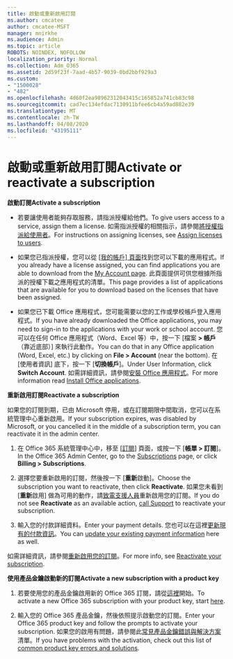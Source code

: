 ```yaml
---
title: 啟動或重新啟用訂閱
ms.author: cmcatee
author: cmcatee-MSFT
manager: mnirkhe
ms.audience: Admin
ms.topic: article
ROBOTS: NOINDEX, NOFOLLOW
localization_priority: Normal
ms.collection: Adm_O365
ms.assetid: 2d59f23f-7aad-4b57-9039-0bd2bbf929a3
ms.custom:
- "1500028"
- "482"
ms.openlocfilehash: 4d60f2ea98962312043415c165852a741cb83c98
ms.sourcegitcommit: cad7ec134efdac7130911bfee6cb4a59ad882e39
ms.translationtype: MT
ms.contentlocale: zh-TW
ms.lasthandoff: 04/08/2020
ms.locfileid: "43195111"
---
```

# <a name="activate-or-reactivate-a-subscription"></a><span data-ttu-id="5f00a-102">啟動或重新啟用訂閱</span><span class="sxs-lookup"><span data-stu-id="5f00a-102">Activate or reactivate a subscription</span></span>

<span data-ttu-id="5f00a-103">**啟動訂閱**</span><span class="sxs-lookup"><span data-stu-id="5f00a-103">**Activate a subscription**</span></span>

- <span data-ttu-id="5f00a-104">若要讓使用者能夠存取服務，請指派授權給他們。</span><span class="sxs-lookup"><span data-stu-id="5f00a-104">To give users access to a service, assign them a license.</span></span> <span data-ttu-id="5f00a-105">如需指派授權的相關指示，請參閱[將授權指派給使用者](https://docs.microsoft.com/microsoft-365/admin/manage/assign-licenses-to-users?view=o365-worldwide)。</span><span class="sxs-lookup"><span data-stu-id="5f00a-105">For instructions on assigning licenses, see [Assign licenses to users](https://docs.microsoft.com/microsoft-365/admin/manage/assign-licenses-to-users?view=o365-worldwide).</span></span> 

- <span data-ttu-id="5f00a-106">如果您已指派授權，您可以從 [[我的帳戶] 頁面](https://portal.office.com/account/#installs)找到您可以下載的應用程式。</span><span class="sxs-lookup"><span data-stu-id="5f00a-106">If you already have a license assigned, you can find applications you are able to download from the [My Account page](https://portal.office.com/account/#installs).</span></span> <span data-ttu-id="5f00a-107">此頁面提供可供您根據所指派的授權下載之應用程式的清單。</span><span class="sxs-lookup"><span data-stu-id="5f00a-107">This page provides a list of applications that are available for you to download based on the licenses that have been assigned.</span></span> 

- <span data-ttu-id="5f00a-108">如果您已下載 Office 應用程式，您可能需要以您的工作或學校帳戶登入應用程式。</span><span class="sxs-lookup"><span data-stu-id="5f00a-108">If you have already downloaded the Office applications, you may need to sign-in to the applications with your work or school account.</span></span> <span data-ttu-id="5f00a-109">您可以在任何 Office 應用程式（Word、Excel 等）中，按一下 [檔案 **> 帳戶**（靠近底部）] 來執行此動作。</span><span class="sxs-lookup"><span data-stu-id="5f00a-109">You can do that in any Office application (Word, Excel, etc.) by clicking on **File > Account** (near the bottom).</span></span> <span data-ttu-id="5f00a-110">在 [使用者資訊] 底下，按一下 [**切換帳戶**]。</span><span class="sxs-lookup"><span data-stu-id="5f00a-110">Under User Information, click **Switch Account**.</span></span> <span data-ttu-id="5f00a-111">如需詳細資訊，請參閱[安裝 Office 應用程式](https://docs.microsoft.com/microsoft-365/admin/setup/install-applications)。</span><span class="sxs-lookup"><span data-stu-id="5f00a-111">For more information read [Install Office applications](https://docs.microsoft.com/microsoft-365/admin/setup/install-applications).</span></span> 

<span data-ttu-id="5f00a-112">**重新啟用訂閱**</span><span class="sxs-lookup"><span data-stu-id="5f00a-112">**Reactivate a subscription**</span></span>

<span data-ttu-id="5f00a-113">如果您的訂閱到期，已由 Microsoft 停用，或在訂閱期限中間取消，您可以在系統管理中心重新啟用。</span><span class="sxs-lookup"><span data-stu-id="5f00a-113">If your subscription expires, was disabled by Microsoft, or you cancelled it in the middle of a subscription term, you can reactivate it in the admin center.</span></span>
  
1. <span data-ttu-id="5f00a-114">在 Office 365 系統管理中心中，移至 [[訂閱](https://go.microsoft.com/fwlink/p/?linkid=842054)] 頁面，或按一下 [**帳單 > 訂閱**]。</span><span class="sxs-lookup"><span data-stu-id="5f00a-114">In the Office 365 Admin Center, go to the [Subscriptions](https://go.microsoft.com/fwlink/p/?linkid=842054) page, or click **Billing > Subscriptions**.</span></span>

2. <span data-ttu-id="5f00a-115">選擇您要重新啟用的訂閱，然後按一下 [**重新**啟動]。</span><span class="sxs-lookup"><span data-stu-id="5f00a-115">Choose the subscription you want to reactivate, then click **Reactivate**.</span></span> <span data-ttu-id="5f00a-116">如果您未看到 [**重新**啟用] 做為可用的動作，請[致電支援人員](https://support.office.com/article/call-support-32a17ca7-6fa0-4870-8a8d-e25ba4ccfd4b)重新啟用您的訂閱。</span><span class="sxs-lookup"><span data-stu-id="5f00a-116">If you do not see **Reactivate** as an available action, [call Support](https://support.office.com/article/call-support-32a17ca7-6fa0-4870-8a8d-e25ba4ccfd4b) to reactivate your subscription.</span></span>

3. <span data-ttu-id="5f00a-117">輸入您的付款詳細資料。</span><span class="sxs-lookup"><span data-stu-id="5f00a-117">Enter your payment details.</span></span> <span data-ttu-id="5f00a-118">您也可以在這裡[更新現有的付款資訊](https://docs.microsoft.com/microsoft-365/commerce/billing-and-payments/add-update-or-remove-credit-card-or-bank-account?view=o365-worldwide)。</span><span class="sxs-lookup"><span data-stu-id="5f00a-118">You can [update your existing payment information](https://docs.microsoft.com/microsoft-365/commerce/billing-and-payments/add-update-or-remove-credit-card-or-bank-account?view=o365-worldwide) here as well.</span></span>

<span data-ttu-id="5f00a-119">如需詳細資訊，請參閱[重新啟用您的訂閱](https://docs.microsoft.com/office365/admin/subscriptions-and-billing/reactivate-your-subscription)。</span><span class="sxs-lookup"><span data-stu-id="5f00a-119">For more info, see [Reactivate your subscription](https://docs.microsoft.com/office365/admin/subscriptions-and-billing/reactivate-your-subscription).</span></span>

<span data-ttu-id="5f00a-120">**使用產品金鑰啟動新的訂閱**</span><span class="sxs-lookup"><span data-stu-id="5f00a-120">**Activate a new subscription with a product key**</span></span>

1. <span data-ttu-id="5f00a-121">若要使用您的產品金鑰啟用新的 Office 365 訂閱，請從[這裡](https://support.office.com/article/where-to-enter-your-office-product-key-0a82e5ae-739e-4b92-a6f4-2ec780c185db)開始。</span><span class="sxs-lookup"><span data-stu-id="5f00a-121">To activate a new Office 365 subscription with your product key, start [here](https://support.office.com/article/where-to-enter-your-office-product-key-0a82e5ae-739e-4b92-a6f4-2ec780c185db).</span></span> 

2. <span data-ttu-id="5f00a-122">輸入您的 Office 365 產品金鑰，然後依照提示啟動您的訂閱。</span><span class="sxs-lookup"><span data-stu-id="5f00a-122">Enter your Office 365 product key and follow the prompts to activate your subscription.</span></span> <span data-ttu-id="5f00a-123">如果您的啟用有問題，請參閱此[常見產品金鑰錯誤與解決方案](https://docs.microsoft.com/microsoft-365/commerce/product-key-errors-and-solutions)清單。</span><span class="sxs-lookup"><span data-stu-id="5f00a-123">If you have problems with the activation, check out this list of [common product key errors and solutions](https://docs.microsoft.com/microsoft-365/commerce/product-key-errors-and-solutions).</span></span>

